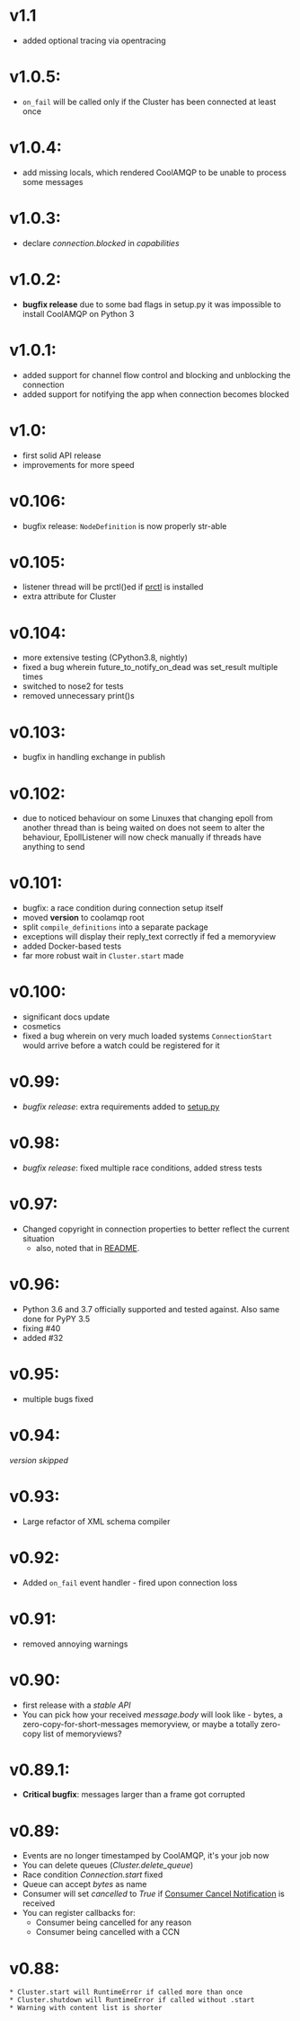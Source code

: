 # v1.1

* added optional tracing via opentracing

# v1.0.5:

* `on_fail` will be called only if the Cluster has been
  connected at least once

# v1.0.4:

* add missing locals, which rendered CoolAMQP to be unable to process some messages

# v1.0.3:

* declare *connection.blocked* in *capabilities*

# v1.0.2:

* **bugfix release** due to some bad flags in setup.py it was impossible
  to install CoolAMQP on Python 3

# v1.0.1:

* added support for channel flow control and blocking and 
  unblocking the connection
* added support for notifying the app when connection
  becomes blocked

# v1.0:

* first solid API release
* improvements for more speed

# v0.106:

* bugfix release: `NodeDefinition` is now properly str-able

# v0.105:

* listener thread will be prctl()ed if [prctl](https://pypi.org/project/python-prctl/) is installed
* extra attribute for Cluster

# v0.104:

* more extensive testing (CPython3.8, nightly)
* fixed a bug wherein future_to_notify_on_dead was set_result multiple times
* switched to nose2 for tests
* removed unnecessary print()s

# v0.103:

* bugfix in handling exchange in publish

# v0.102:

* due to noticed behaviour on some Linuxes that changing epoll from another thread
  than is being waited on does not seem to alter the behaviour, EpollListener
  will now check manually if threads have anything to send

# v0.101:

* bugfix: a race condition during connection setup itself
* moved __version__ to coolamqp root
* split `compile_definitions` into a separate package
* exceptions will display their reply_text correctly if fed a memoryview
* added Docker-based tests
* far more robust wait in `Cluster.start` made

# v0.100:

* significant docs update
* cosmetics
* fixed a bug wherein on very much loaded systems `ConnectionStart` would arrive before
  a watch could be registered for it

# v0.99:

* *bugfix release*: extra requirements added to [setup.py](/setup.py)

# v0.98:

* *bugfix release*: fixed multiple race conditions, added stress tests

# v0.97:

* Changed copyright in connection properties to better reflect the current situation
  * also, noted that in [README](README.md).

# v0.96:

* Python 3.6 and 3.7 officially supported and tested against. Also same done for PyPY 3.5
* fixing #40
* added #32

# v0.95:

 * multiple bugs fixed

# v0.94:

_version skipped_

# v0.93:

 * Large refactor of XML schema compiler
 
# v0.92:

 * Added `on_fail` event handler - fired upon connection loss

# v0.91:
  * removed annoying warnings

# v0.90:
  * first release with a *stable API*
  * You can pick how your received _message.body_ will look like - bytes,
  a zero-copy-for-short-messages memoryview, or maybe a totally zero-copy list of memoryviews?

# v0.89.1:
  * **Critical bugfix**: messages larger than a frame got corrupted

# v0.89:
   * Events are no longer timestamped by CoolAMQP, it's your job now
   * You can delete queues (_Cluster.delete_queue_)
   * Race condition _Connection.start_ fixed
   * Queue can accept _bytes_ as name
   * Consumer will set _cancelled_ to _True_ if
   [Consumer Cancel Notification](https://www.rabbitmq.com/consumer-cancel.html) is received
   * You can register callbacks for:
       * Consumer being cancelled for any reason
       * Consumer being cancelled with a CCN

# v0.88:
    * Cluster.start will RuntimeError if called more than once
    * Cluster.shutdown will RuntimeError if called without .start
    * Warning with content list is shorter
